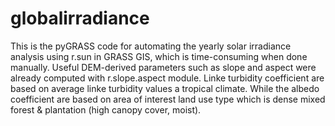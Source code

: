 # globalirradiance
This is the pyGRASS code for automating the yearly solar irradiance analysis using r.sun in GRASS GIS, which is time-consuming when done manually. Useful DEM-derived parameters such as slope and aspect were already computed with r.slope.aspect module. Linke turbidity coefficient are based on average linke turbidity values a tropical climate. While the albedo coefficient are based on area of interest land use type which is dense mixed forest & plantation (high canopy cover, moist).

